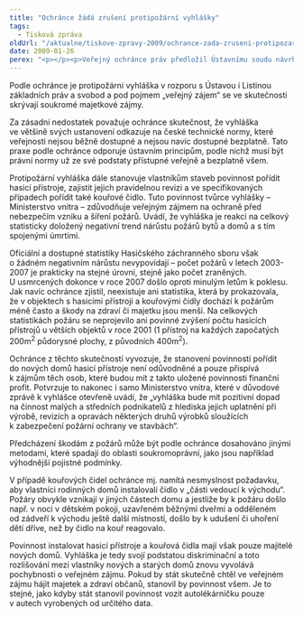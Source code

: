 ```yaml
---
title: "Ochránce žádá zrušení protipožární vyhlášky"
tags:
  - Tisková zpráva
oldUrl: "/aktualne/tiskove-zpravy-2009/ochrance-zada-zruseni-protipozarni-vyhlasky"
date: 2009-01-26
perex: "<p></p><p>Veřejný ochránce práv předložil Ústavnímu soudu návrh na zrušení vyhlášky č. 23/2008 Sb., o technických podmínkách požární ochrany staveb („protipožární vyhláška“), vydané Ministerstvem vnitra a účinné od 1. července 2008. Tato vyhláška mj. stanovuje povinnost vybavit nové domy hasicími přístroji a u vybraných objektů i kouřovými čidly.</p>"
---
```


<!-- imported from the old website -->

<p class="Normln-web" style="TEXT-DECORATION: none">Podle ochránce je protipožární vyhláška v rozporu s Ústavou i Listinou základních práv a svobod a pod pojmem „veřejný zájem“ se ve skutečnosti skrývají soukromé majetkové zájmy.</p><p class="Normln-web" style="TEXT-DECORATION: none">Za zásadní nedostatek považuje ochránce skutečnost, že vyhláška ve většině svých ustanovení odkazuje na české technické normy, které veřejnosti nejsou běžně dostupné a nejsou navíc dostupné bezplatně. Tato praxe podle ochránce odporuje ústavním principům, podle nichž musí být právní normy už ze své podstaty přístupné veřejně a bezplatně všem.</p><p class="Normln-web" style="TEXT-DECORATION: none">Protipožární vyhláška dále stanovuje vlastníkům staveb povinnost pořídit hasicí přístroje, zajistit jejich pravidelnou revizi a ve specifikovaných případech pořídit také kouřové čidlo. Tuto povinnost tvůrce vyhlášky – Ministerstvo vnitra &ndash; zdůvodňuje veřejným zájmem na ochraně před nebezpečím vzniku a šíření požárů. Uvádí, že vyhláška je reakcí na celkový statisticky doložený negativní trend nárůstu požárů bytů a domů a s tím spojenými úmrtími.</p><p class="Normln-web" style="TEXT-DECORATION: none">Oficiální a dostupné statistiky Hasičského záchranného sboru však o žádném negativním nárůstu nevypovídají – počet požárů v letech 2003-2007 je prakticky na stejné úrovni, stejně jako počet zraněných. U usmrcených dokonce v roce 2007 došlo oproti minulým letům k poklesu. Jak navíc ochránce zjistil, neexistuje ani statistika, která by prokazovala, že v objektech s hasicími přístroji a kouřovými čidly dochází k požárům méně často a škody na zdraví či majetku jsou menší. Na celkových statistikách požáru se neprojevilo ani povinné zvýšení počtu hasicích přístrojů u větších objektů v roce 2001 (1 přístroj na každých započatých 200m<sup>2</sup> půdorysné plochy, z původních 400m<sup>2</sup>).</p><p class="Normln-web" style="TEXT-DECORATION: none">Ochránce z těchto skutečností vyvozuje, že stanovení povinnosti pořídit do nových domů hasicí přístroje není odůvodněné a pouze přispívá k zájmům těch osob, které budou mít z takto uložené povinnosti finanční profit. Potvrzuje to nakonec i samo Ministerstvo vnitra, které v důvodové zprávě k vyhlášce otevřeně uvádí, že „vyhláška bude mít pozitivní dopad na činnost malých a středních podnikatelů z hlediska jejich uplatnění při výrobě, revizích a opravách některých druhů výrobků sloužících k zabezpečení požární ochrany ve stavbách“.</p><p class="Normln-web" style="TEXT-DECORATION: none">Předcházení škodám z požárů může být podle ochránce dosahováno jinými metodami, které spadají do oblasti soukromoprávní, jako jsou například výhodnější pojistné podmínky.</p><p class="Normln-web" style="TEXT-DECORATION: none">V případě kouřových čidel ochránce mj. namítá nesmyslnost požadavku, aby vlastníci rodinných domů instalovali čidlo v „části vedoucí k východu“. Požáry obvykle vznikají v jiných částech domu a jestliže by k požáru došlo např. v noci v dětském pokoji, uzavřeném běžnými dveřmi a odděleném od zádveří k východu ještě další místností, došlo by k udušení či uhoření dětí dříve, než by čidlo na kouř reagovalo.</p><p class="Normln-web" style="TEXT-DECORATION: none">Povinnost instalovat hasicí přístroje a kouřová čidla mají však pouze majitelé nových domů. Vyhláška je tedy svojí podstatou diskriminační a toto rozlišování mezi vlastníky nových a starých domů znovu vyvolává pochybnosti o veřejném zájmu. Pokud by stát skutečně chtěl ve veřejném zájmu hájit majetek a zdraví občanů, stanovil by povinnost všem. Je to stejné, jako kdyby stát stanovil povinnost vozit autolékárničku pouze v autech vyrobených od určitého data.</p>
